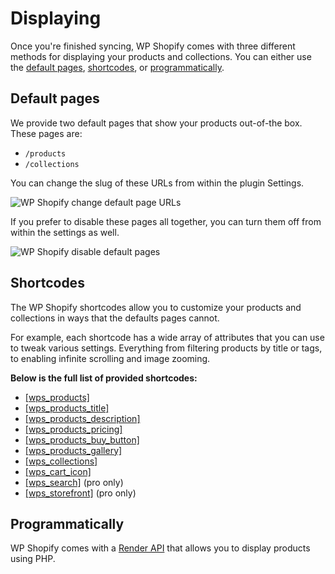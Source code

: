 # Displaying

Once you're finished syncing, WP Shopify comes with three different methods for displaying your products and collections. You can either use the [default pages](#default-pages), [shortcodes](#shortcodes), or [programmatically](#programmatically).

## Default pages

We provide two default pages that show your products out-of-the box. These pages are:

-  `/products`
-  `/collections`

You can change the slug of these URLs from within the plugin Settings.

![WP Shopify change default page URLs](http://localhost:4000/assets/change-default-pages.png)

If you prefer to disable these pages all together, you can turn them off from within the settings as well.

![WP Shopify disable default pages](http://localhost:4000/assets/displaying-disabled-pages.png)

## Shortcodes

The WP Shopify shortcodes allow you to customize your products and collections in ways that the defaults pages cannot.

For example, each shortcode has a wide array of attributes that you can use to tweak various settings. Everything from filtering products by title or tags, to enabling infinite scrolling and image zooming.

**Below is the full list of provided shortcodes:**

-  [[wps_products]](shortcodes/wps_products)
-  [[wps_products_title]](shortcodes/wps_products_title.md)
-  [[wps_products_description]](shortcodes/wps_products_description.md)
-  [[wps_products_pricing]](shortcodes/wps_products_pricing.md)
-  [[wps_products_buy_button]](shortcodes/wps_products_buy_button.md)
-  [[wps_products_gallery]](shortcodes/wps_products_gallery.md)
-  [[wps_collections]](shortcodes/wps_collections.md)
-  [[wps_cart_icon]](shortcodes/wps_cart_icon.md)
-  [[wps_search]](shortcodes/wps_search.md) (pro only)
-  [[wps_storefront]](shortcodes/wps_storefront.md) (pro only)

## Programmatically

WP Shopify comes with a [Render API](guides/render-api.md) that allows you to display products using PHP.
